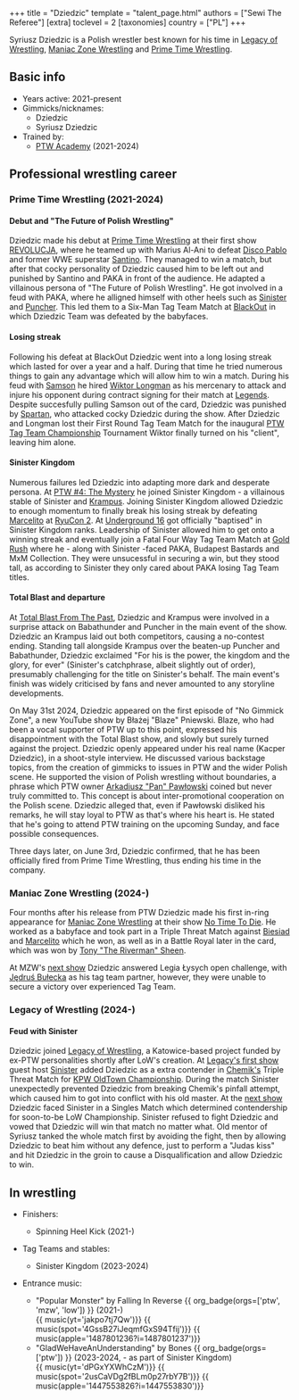 +++
title = "Dziedzic"
template = "talent_page.html"
authors = ["Sewi The Referee"]
[extra]
toclevel = 2
[taxonomies]
country = ["PL"]
+++

Syriusz Dziedzic is a Polish wrestler best known for his time in [Legacy of Wrestling](@/o/low.md), [Maniac Zone Wrestling](@/o/mzw.md) and [Prime Time Wrestling](@/o/ptw.md).

## Basic info

* Years active: 2021-present
* Gimmicks/nicknames:
  - Dziedzic
  - Syriusz Dziedzic
* Trained by:
  - [PTW Academy](@/o/ptw-academy.md) (2021-2024)

## Professional wrestling career

### Prime Time Wrestling (2021-2024)

#### Debut and "The Future of Polish Wrestling"

Dziedzic made his debut at [Prime Time Wrestling](@/o/ptw.md) at their first show [REVOLUCJA](@/e/ptw/2021-10-09-ptw-1-revolucja.md), where he teamed up with Marius Al-Ani to defeat [Disco Pablo](@/w/disco-pablo.md) and former WWE superstar [Santino](@/w/santino.md). They managed to win a match, but after that cocky personality of Dziedzic caused him to be left out and punished by Santino and PAKA in front of the audience. He adapted a villainous persona of "The Future of Polish Wrestling". He got involved in a feud with PAKA, where he alligned himself with other heels such as [Sinister](@/w/sinister.md) and [Puncher](@/w/puncher.md). This led them to a Six-Man Tag Team Match at [BlackOut](@/e/ptw/2022-02-19-ptw-2-blackout.md) in which Dziedzic Team was defeated by the babyfaces. 

#### Losing streak 

Following his defeat at BlackOut Dziedzic went into a long losing streak which lasted for over a year and a half. During that time he tried numerous things to gain any advantage which will allow him to win a match. During his feud with [Samson](@/w/samson.md) he hired [Wiktor Longman](@/w/wiktor-longman.md) as his mercenary to attack and injure his opponent during contract signing for their match at [Legends](@/e/ptw/2022-11-26-ptw-3-legends.md). Despite succesfully pulling Samson out of the card, Dziedzic was punished by [Spartan](@/w/spartan.md), who attacked cocky Dziedzic during the show. After Dziedzic and Longman lost their First Round Tag Team Match for the inaugural [PTW Tag Team Championship](@/c/ptw-tag-team-championship.md) Tournament Wiktor finally turned on his "client", leaving him alone. 

#### Sinister Kingdom

Numerous failures led Dziedzic into adapting more dark and desperate persona. At [PTW #4: The Mystery](@/e/ptw/2023-06-25-ptw-4-mystery.md) he joined Sinister Kingdom - a villainous stable of Sinister and [Krampus](@/w/krampus.md). Joining Sinister Kingdom allowed Dziedzic to enough momentum to finally break his losing streak by defeating [Marcelito](@/w/marcelito.md) at [RyuCon 2](@/e/ptw/2023-07-16-ptw-x-ryucon.md). At [Underground 16](@/e/ptw/2023-07-30-ptw-underground-16.md) got officially "baptised" in Sinister Kingdom ranks. Leadership of Sinister allowed him to get onto a winning streak and eventually join a Fatal Four Way Tag Team Match at [Gold Rush](@/e/ptw/2024-02-03-ptw-5-gold-rush.md) where he - along with Sinister -faced PAKA, Budapest Bastards and MxM Collection. They were unsucessful in securing a win, but they stood tall, as according to Sinister they only cared about PAKA losing Tag Team titles.

#### Total Blast and departure

At [Total Blast From The Past](@/e/ptw/2024-05-11-ptw-6.md), Dziedzic and Krampus were involved in a surprise attack on Babathunder and Puncher in the main event of the show. Dziedzic an Krampus laid out both competitors, causing a no-contest ending. Standing tall alongside Krampus over the beaten-up Puncher and Babathunder, Dziedzic exclaimed "For his is the power, the kingdom and the glory, for ever" (Sinister's catchphrase, albeit slightly out of order), presumably challenging for the title on Sinister's behalf. The main event's finish was widely criticised by fans and never amounted to any storyline developments.

On May 31st 2024, Dziedzic appeared on the first episode of "No Gimmick Zone", a new YouTube show by Błażej "Blaze" Pniewski. Blaze, who had been a vocal supporter of PTW up to this point, expressed his disappointment with the Total Blast show, and slowly but surely turned against the project. Dziedzic openly appeared under his real name (Kacper Dziedzic), in a shoot-style interview. He discussed various backstage topics, from the creation of gimmicks to issues in PTW and the wider Polish scene. He supported the vision of Polish wrestling without boundaries, a phrase which PTW owner [Arkadiusz "Pan" Pawłowski](@/w/pan-pawlowski.md) coined but never truly committed to. This concept is about inter-promotional cooperation on the Polish scene. Dziedzic alleged that, even if Pawłowski disliked his remarks, he will stay loyal to PTW as that's where his heart is. He stated that he's going to attend PTW training on the upcoming Sunday, and face possible consequences. 

Three days later, on June 3rd, Dziedzic confirmed, that he has been officially fired from Prime Time Wrestling, thus ending his time in the company.

### Maniac Zone Wrestling (2024-)

Four months after his release from PTW Dziedzic made his first in-ring appearance for [Maniac Zone Wrestling](@/o/mzw.md) at their show [No Time To Die](@/e/mzw/2024-10-12-mzw-no-time-to-die.md). He worked as a babyface and took part in a Triple Threat Match against [Biesiad](@/w/biesiad.md) and [Marcelito](@/w/marcelito.md) which he won, as well as in a Battle Royal later in the card, which was won by [Tony "The Riverman" Sheen](@/w/riverman.md). 

At MZW's [next show](@/e/mzw/2025-03-29-mzw-forever.md) Dziedzic answered Legia Łysych open challenge, with [Jędruś Bułecka](@/w/jedrus-bulecka.md) as his tag team partner, however, they were unable to secure a victory over experienced Tag Team. 

### Legacy of Wrestling (2024-)

#### Feud with Sinister

Dziedzic joined [Legacy of Wrestling](@/o/low.md), a Katowice-based project funded by ex-PTW personalities shortly after LoW's creation. At [Legacy's first show](@/e/low/2024-12-01-low-1.md) guest host [Sinister](@/w/sinister.md) added Dziedzic as a extra contender in [Chemik's](@/w/chemik.md) Triple Threat Match for [KPW OldTown Championship](@/c/kpw-old-town-championship.md). During the match Sinister unexpectedly prevented Dziedzic from breaking Chemik's pinfall attempt, which caused him to got into conflict with his old master. At the [next show](@/e/low/2025-04-06-low-2.md) Dziedzic faced Sinister in a Singles Match which determined contendership for soon-to-be LoW Championship. Sinister refused to fight Dziedzic and vowed that Dziedzic will win that match no matter what. Old mentor of Syriusz tanked the whole match first by avoiding the fight, then by allowing Dziedzic to beat him without any defence, just to perform a "Judas kiss" and hit Dziedzic in the groin to cause a Disqualification and allow Dziedzic to win.

## In wrestling

* Finishers:
  - Spinning Heel Kick (2021-)

* Tag Teams and stables:
  - Sinister Kingdom (2023-2024)

* Entrance music:
  - "Popular Monster" by Falling In Reverse
     {{ org_badge(orgs=['ptw', 'mzw', 'low']) }} (2021-) <br>
     {{ music(yt='jakpo7tj7Qw')}}
     {{ music(spot='4GssB27iJeqmfGxS94Tfij')}}
     {{ music(apple='1487801236?i=1487801237')}}
  - "GladWeHaveAnUnderstanding" by Bones
     {{ org_badge(orgs=['ptw']) }} (2023-2024, - as part of Sinister Kingdom)  <br>
     {{ music(yt='dPGxYXWhCzM')}}
     {{ music(spot='2usCaVDg2fBLm0p27rbY7B')}}
     {{ music(apple='1447553826?i=1447553830')}}
